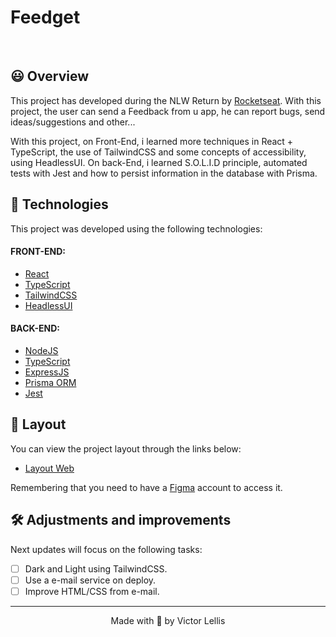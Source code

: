# Feedget

<!--<h1 align="center">
    <img alt="Feedget preview step 1" title="Feedget Preview 1" src=".github/preview_1.svg" />
</h1> 
<h1 align="center">
    <img alt="Feedget preview step 2" title="Feedget Preview 2" src=".github/preview_2.svg" />
</h1>-->

<br>

## 😃 Overview

This project has developed during the NLW Return by [Rocketseat](https://rocketseat.com.br).
With this project, the user can send a Feedback from u app, he can report bugs, send ideas/suggestions and other...

With this project, on Front-End, i learned more techniques in React + TypeScript, the use of TailwindCSS and some concepts of accessibility, using HeadlessUI.
On back-End, i learned S.O.L.I.D principle, automated tests with Jest and how to persist information in the database with Prisma.

## 🧪 Technologies

This project was developed using the following technologies:

#### FRONT-END:
- [React](https://reactjs.org)
- [TypeScript](https://www.typescriptlang.org)
- [TailwindCSS](https://tailwindcss.com)
- [HeadlessUI](https://headlessui.dev)

#### BACK-END:
- [NodeJS](https://nodejs.org)
- [TypeScript](https://www.typescriptlang.org)
- [ExpressJS](https://expressjs.com)
- [Prisma ORM](https://www.prisma.io)
- [Jest](https://jestjs.io)

## 🔖 Layout

You can view the project layout through the links below:

- [Layout Web](https://www.figma.com/community/file/1102912516166573468/Feedback-Widget) 

Remembering that you need to have a [Figma](http://figma.com) account to access it.

## 🛠️ Adjustments and improvements

Next updates will focus on the following tasks:

- [ ] Dark and Light using TailwindCSS.
- [ ] Use a e-mail service on deploy.
- [ ] Improve HTML/CSS from e-mail.

---

<p align="center">Made with 💜 by Victor Lellis</p>
